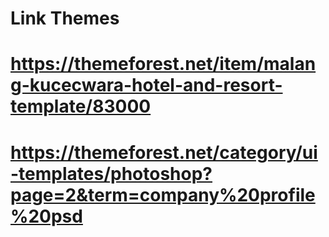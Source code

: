 # Link Themes 
# https://themeforest.net/item/malang-kucecwara-hotel-and-resort-template/83000
# https://themeforest.net/category/ui-templates/photoshop?page=2&term=company%20profile%20psd
